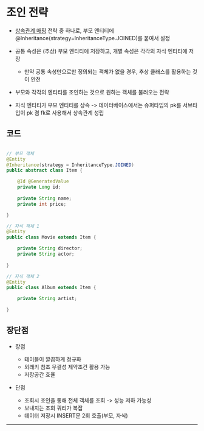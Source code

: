 # 조인 전략

- [상속관계 매핑](상속관계%20매핑.md) 전략 중 하나로, 부모 엔티티에 @Inheritance(strategy=InheritanceType.JOINED)를 붙여서 설정

- 공통 속성은 (추상) 부모 엔티티에 저장하고, 개별 속성은 각각의 자식 엔티티에 저장
	- 만약 공통 속성만으로만 정의되는 객체가 없을 경우, 추상 클래스를 활용하는 것이 안전
- 부모와 각각의 엔티티를 조인하는 것으로 원하는 객체를 불러오는 전략
- 자식 엔티티가 부모 엔티티를 상속 -> 데이터베이스에서는 슈퍼타입의 pk를 서브타입이 pk 겸 fk로 사용해서 상속관계 성립

## 코드

```JAVA

// 부모 객체
@Entity
@Inheritance(strategy = InheritanceType.JOINED)
public abstract class Item {

	@Id @GeneratedValue
	private Long id;
	
	private String name;
	private int price;

}

// 자식 객체 1
@Entity
public class Movie extends Item {

	private String director;
	private String actor;
	
}

// 자식 객체 2
@Entity
public class Album extends Item {

	private String artist;
	
}

```

## 장단점

- 장점
	- 테이블이 깔끔하게 정규화
	- 외래키 참조 무결성 제약조건 활용 가능
	- 저장공간 효율

- 단점
	- 조회시 조인을 통해 전체 객체를 조회 -> 성능 저하 가능성
	- 보내지는 조회 쿼리가 복잡
	- 데이터 저장시 INSERT문 2회 호출(부모, 자식)





---
